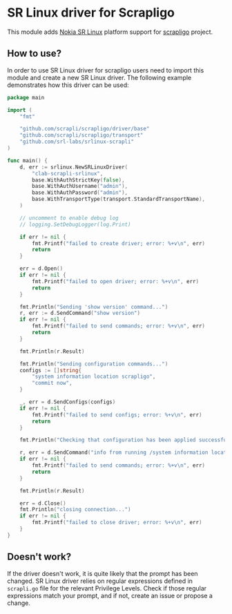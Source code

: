 # SR Linux driver for Scrapligo
This module adds [Nokia SR Linux](https://www.nokia.com/networks/products/service-router-linux-NOS/) platform support for [scrapligo](https://github.com/scrapli/scrapligo) project.

## How to use?
In order to use SR Linux driver for scrapligo users need to import this module and create a new SR Linux driver. The following example demonstrates how this driver can be used:

```go
package main

import (
	"fmt"

	"github.com/scrapli/scrapligo/driver/base"
	"github.com/scrapli/scrapligo/transport"
	"github.com/srl-labs/srlinux-scrapli"
)

func main() {
	d, err := srlinux.NewSRLinuxDriver(
		"clab-scrapli-srlinux",
		base.WithAuthStrictKey(false),
		base.WithAuthUsername("admin"),
		base.WithAuthPassword("admin"),
		base.WithTransportType(transport.StandardTransportName),
	)

    // uncomment to enable debug log
	// logging.SetDebugLogger(log.Print)

	if err != nil {
		fmt.Printf("failed to create driver; error: %+v\n", err)
		return
	}

	err = d.Open()
	if err != nil {
		fmt.Printf("failed to open driver; error: %+v\n", err)
		return
	}

	fmt.Println("Sending 'show version' command...")
	r, err := d.SendCommand("show version")
	if err != nil {
		fmt.Printf("failed to send commands; error: %+v\n", err)
		return
	}

	fmt.Println(r.Result)

	fmt.Println("Sending configuration commands...")
	configs := []string{
		"system information location scrapligo",
		"commit now",
	}

	_, err = d.SendConfigs(configs)
	if err != nil {
		fmt.Printf("failed to send configs; error: %+v\n", err)
		return
	}

	fmt.Println("Checking that configuration has been applied successfully...")

	r, err = d.SendCommand("info from running /system information location")
	if err != nil {
		fmt.Printf("failed to send commands; error: %+v\n", err)
		return
	}

	fmt.Println(r.Result)

	err = d.Close()
	fmt.Println("closing connection...")
	if err != nil {
		fmt.Printf("failed to close driver; error: %+v\n", err)
	}
}
```

## Doesn't work?
If the driver doesn't work, it is quite likely that the prompt has been changed. SR Linux driver relies on regular expressions defined in `scrapli.go` file for the relevant Privilege Levels. Check if those regular expressions match your prompt, and if not, create an issue or propose a change.